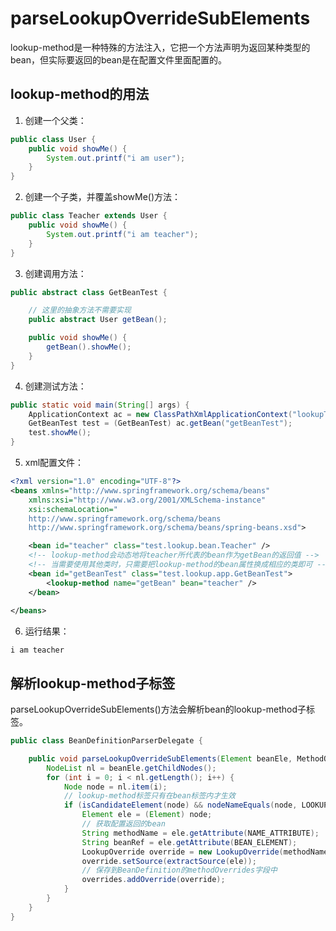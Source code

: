 # parseLookupOverrideSubElements

lookup-method是一种特殊的方法注入，它把一个方法声明为返回某种类型的bean，但实际要返回的bean是在配置文件里面配置的。

## lookup-method的用法

1. 创建一个父类：

```java
public class User {
    public void showMe() {
        System.out.printf("i am user");
    }
}
```

2. 创建一个子类，并覆盖showMe()方法：

```java
public class Teacher extends User {
    public void showMe() {
        System.out.printf("i am teacher");
    }
}
```

3. 创建调用方法：

```java
public abstract class GetBeanTest {

    // 这里的抽象方法不需要实现
    public abstract User getBean();

    public void showMe() {
        getBean().showMe();
    }
}
```

4. 创建测试方法：

```java
public static void main(String[] args) {
    ApplicationContext ac = new ClassPathXmlApplicationContext("lookupTest.xml");
    GetBeanTest test = (GetBeanTest) ac.getBean("getBeanTest");
    test.showMe();
}
```

5. xml配置文件：

```xml
<?xml version="1.0" encoding="UTF-8"?>
<beans xmlns="http://www.springframework.org/schema/beans"
    xmlns:xsi="http://www.w3.org/2001/XMLSchema-instance"
    xsi:schemaLocation="
    http://www.springframework.org/schema/beans
    http://www.springframework.org/schema/beans/spring-beans.xsd">

    <bean id="teacher" class="test.lookup.bean.Teacher" />
    <!-- lookup-method会动态地将teacher所代表的bean作为getBean的返回值 -->
    <!-- 当需要使用其他类时，只需要把lookup-method的bean属性换成相应的类即可 -->
    <bean id="getBeanTest" class="test.lookup.app.GetBeanTest">
        <lookup-method name="getBean" bean="teacher" />
    </bean>
　　
</beans>
```

6. 运行结果：

```
i am teacher
```

## 解析lookup-method子标签

parseLookupOverrideSubElements()方法会解析bean的lookup-method子标签。

```java
public class BeanDefinitionParserDelegate {

    public void parseLookupOverrideSubElements(Element beanEle, MethodOverrides overrides) {
        NodeList nl = beanEle.getChildNodes();
        for (int i = 0; i < nl.getLength(); i++) {
            Node node = nl.item(i);
            // lookup-method标签只有在bean标签内才生效
            if (isCandidateElement(node) && nodeNameEquals(node, LOOKUP_METHOD_ELEMENT)) {
                Element ele = (Element) node;
                // 获取配置返回的bean
                String methodName = ele.getAttribute(NAME_ATTRIBUTE);
                String beanRef = ele.getAttribute(BEAN_ELEMENT);
                LookupOverride override = new LookupOverride(methodName, beanRef);
                override.setSource(extractSource(ele));
                // 保存到BeanDefinition的methodOverrides字段中
                overrides.addOverride(override);
            }
        }
    }
}
```
